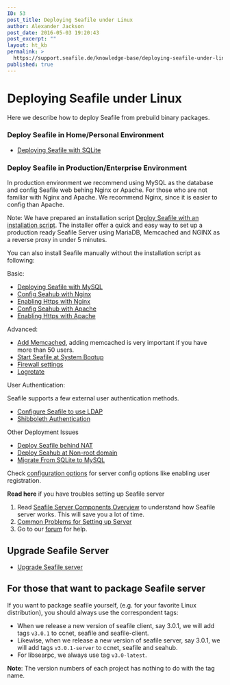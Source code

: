 ```yaml
---
ID: 53
post_title: Deploying Seafile under Linux
author: Alexander Jackson
post_date: 2016-05-03 19:20:43
post_excerpt: ""
layout: ht_kb
permalink: >
  https://support.seafile.de/knowledge-base/deploying-seafile-under-linux/
published: true
---
```

# Deploying Seafile under Linux

Here we describe how to deploy Seafile from prebuild binary packages.

### Deploy Seafile in Home/Personal Environment

*   [Deploying Seafile with SQLite][1]

### Deploy Seafile in Production/Enterprise Environment

In production environment we recommend using MySQL as the database and config Seafile web behing Nginx or Apache. For those who are not familiar with Nginx and Apache. We recommend Nginx, since it is easier to config than Apache.

Note: We have prepared an installation script [Deploy Seafile with an installation script][2]. The installer offer a quick and easy way to set up a production ready Seafile Server using MariaDB, Memcached and NGINX as a reverse proxy in under 5 minutes.

You can also install Seafile manually without the installation script as following:

Basic:

*   [Deploying Seafile with MySQL][3]
*   [Config Seahub with Nginx][4]
*   [Enabling Https with Nginx][5]
*   [Config Seahub with Apache][6]
*   [Enabling Https with Apache][7]

Advanced:

*   [Add Memcached][8], adding memcached is very important if you have more than 50 users.
*   [Start Seafile at System Bootup][9]
*   [Firewall settings][10]
*   [Logrotate][11]

User Authentication:

Seafile supports a few external user authentication methods.

*   [Configure Seafile to use LDAP][12]
*   [Shibboleth Authentication][13]

Other Deployment Issues

*   [Deploy Seafile behind NAT][14]
*   [Deploy Seahub at Non-root domain][15]
*   [Migrate From SQLite to MySQL][16]

Check [configuration options][17] for server config options like enabling user registration.

**Read here** if you have troubles setting up Seafile server

1.  Read [Seafile Server Components Overview][18] to understand how Seafile server works. This will save you a lot of time.
2.  [Common Problems for Setting up Server][19]
3.  Go to our [forum][20] for help.

## Upgrade Seafile Server

*   [Upgrade Seafile server][21]

## For those that want to package Seafile server

If you want to package seafile yourself, (e.g. for your favorite Linux distribution), you should always use the correspondent tags:

*   When we release a new version of seafile client, say 3.0.1, we will add tags `v3.0.1` to ccnet, seafile and seafile-client.
*   Likewise, when we release a new version of seafile server, say 3.0.1, we will add tags `v3.0.1-server` to ccnet, seafile and seahub.
*   For libsearpc, we always use tag `v3.0-latest`.

**Note**: The version numbers of each project has nothing to do with the tag name.

 [1]: using_sqlite.md
 [2]: https://forum.seafile-server.org/t/seafile-server-installer-for-production-ready-seafile-ce-and-pro-installations/1464
 [3]: using_mysql.md
 [4]: deploy_with_nginx.md
 [5]: https_with_nginx.md
 [6]: deploy_with_apache.md
 [7]: https_with_apache.md
 [8]: add_memcached.md
 [9]: start_seafile_at_system_bootup.md
 [10]: using_firewall.md
 [11]: using_logrotate.md
 [12]: using_ldap.md
 [13]: shibboleth_config.md
 [14]: deploy_seafile_behind_nat.md
 [15]: deploy_seahub_at_non-root_domain.md
 [16]: migrate_from_sqlite_to_mysql.md
 [17]: ../config/README.md
 [18]: ../overview/components.md
 [19]: common_problems_for_setting_up_server.md
 [20]: https://forum.seafile-server.org/
 [21]: upgrade.md